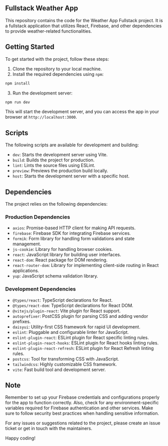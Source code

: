 ## Fullstack Weather App

This repository contains the code for the Weather App Fullstack project. It is a fullstack application that utilizes React, Firebase, and other dependencies to provide weather-related functionalities.

## Getting Started

To get started with the project, follow these steps:

1. Clone the repository to your local machine.
2. Install the required dependencies using `npm`:

```bash
npm install
```

3. Run the development server:

```bash
npm run dev
```

This will start the development server, and you can access the app in your browser at `http://localhost:3000`.

## Scripts

The following scripts are available for development and building:

- `dev`: Starts the development server using Vite.
- `build`: Builds the project for production.
- `lint`: Lints the source files using ESLint.
- `preview`: Previews the production build locally.
- `host`: Starts the development server with a specific host.

## Dependencies

The project relies on the following dependencies:

### Production Dependencies

- `axios`: Promise-based HTTP client for making API requests.
- `firebase`: Firebase SDK for integrating Firebase services.
- `formik`: Form library for handling form validations and state management.
- `js-cookie`: Library for handling browser cookies.
- `react`: JavaScript library for building user interfaces.
- `react-dom`: React package for DOM rendering.
- `react-router-dom`: Library for implementing client-side routing in React applications.
- `yup`: JavaScript schema validation library.

### Development Dependencies

- `@types/react`: TypeScript declarations for React.
- `@types/react-dom`: TypeScript declarations for React DOM.
- `@vitejs/plugin-react`: Vite plugin for React support.
- `autoprefixer`: PostCSS plugin for parsing CSS and adding vendor prefixes.
- `daisyui`: Utility-first CSS framework for rapid UI development.
- `eslint`: Pluggable and configurable linter for JavaScript.
- `eslint-plugin-react`: ESLint plugin for React specific linting rules.
- `eslint-plugin-react-hooks`: ESLint plugin for React hooks linting rules.
- `eslint-plugin-react-refresh`: ESLint plugin for React Refresh linting rules.
- `postcss`: Tool for transforming CSS with JavaScript.
- `tailwindcss`: Highly customizable CSS framework.
- `vite`: Fast build tool and development server.


## Note

Remember to set up your Firebase credentials and configurations properly for the app to function correctly. Also, check for any environment-specific variables required for Firebase authentication and other services. Make sure to follow security best practices when handling sensitive information.

For any issues or suggestions related to the project, please create an issue ticket or get in touch with the maintainers.

Happy coding!
